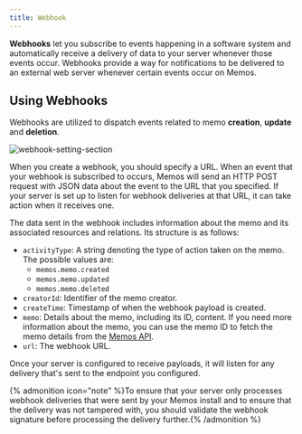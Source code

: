 ```yaml
---
title: Webhook
---
```


**Webhooks** let you subscribe to events happening in a software system and automatically receive a delivery of data to your server whenever those events occur. Webhooks provide a way for notifications to be delivered to an external web server whenever certain events occur on Memos.

## Using Webhooks

Webhooks are utilized to dispatch events related to memo **creation**, **update** and **deletion**.

![webhook-setting-section](/content/docs/advanced-settings/webhook/webhook-setting-section.png)

When you create a webhook, you should specify a URL. When an event that your webhook is subscribed to occurs, Memos will send an HTTP POST request with JSON data about the event to the URL that you specified. If your server is set up to listen for webhook deliveries at that URL, it can take action when it receives one.

The data sent in the webhook includes information about the memo and its associated resources and relations. Its structure is as follows:

- `activityType`: A string denoting the type of action taken on the memo. The possible values are:
  * `memos.memo.created`
  * `memos.memo.updated`
  * `memos.memo.deleted`
- `creatorId`: Identifier of the memo creator.
- `createTime`: Timestamp of when the webhook payload is created.
- `memo`: Details about the memo, including its ID, content. If you need more information about the memo, you can use the memo ID to fetch the memo details from the [Memos API](https://memos.apidocumentation.com/reference#model/v1memo).
- `url`: The webhook URL.

Once your server is configured to receive payloads, it will listen for any delivery that's sent to the endpoint you configured. 

{% admonition icon="note" %}To ensure that your server only processes webhook deliveries that were sent by your Memos install and to ensure that the delivery was not tampered with, you should validate the webhook signature before processing the delivery further.{% /admonition %}
